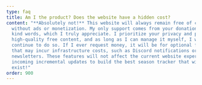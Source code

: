 ```yaml
---
type: faq
title: Am I the product? Does the website have a hidden cost?
content: "**Absolutely not!** This website will always remain free of charge,
  without ads or monetization. My only support comes from your donations and
  kind words, which I truly appreciate. I prioritize your privacy and providing
  high-quality free content, and as long as I can manage it myself, I will
  continue to do so. If I ever request money, it will be for optional features
  that may incur infrastructure costs, such as Discord notifications or
  newsletters. These features will not affect the current website experience and
  incoming incremental updates to build the best season tracker that will ever
  exist!"
order: 900
---
```

